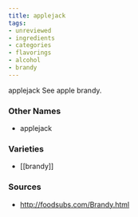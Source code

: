 ```yaml
---
title: applejack
tags:
- unreviewed
- ingredients
- categories
- flavorings
- alcohol
- brandy
---
```

applejack See apple brandy.

### Other Names

* applejack

### Varieties

* [[brandy]]

### Sources
* http://foodsubs.com/Brandy.html
